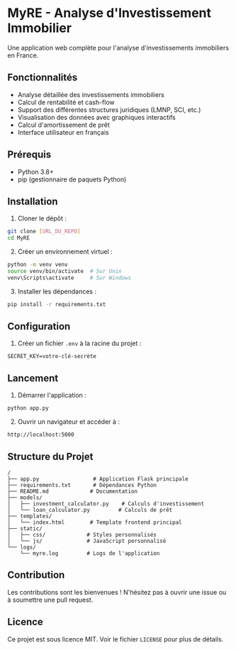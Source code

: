 # MyRE - Analyse d'Investissement Immobilier

Une application web complète pour l'analyse d'investissements immobiliers en France.

## Fonctionnalités

- Analyse détaillée des investissements immobiliers
- Calcul de rentabilité et cash-flow
- Support des différentes structures juridiques (LMNP, SCI, etc.)
- Visualisation des données avec graphiques interactifs
- Calcul d'amortissement de prêt
- Interface utilisateur en français

## Prérequis

- Python 3.8+
- pip (gestionnaire de paquets Python)

## Installation

1. Cloner le dépôt :
```bash
git clone [URL_DU_REPO]
cd MyRE
```

2. Créer un environnement virtuel :
```bash
python -m venv venv
source venv/bin/activate  # Sur Unix
venv\Scripts\activate     # Sur Windows
```

3. Installer les dépendances :
```bash
pip install -r requirements.txt
```

## Configuration

1. Créer un fichier `.env` à la racine du projet :
```
SECRET_KEY=votre-clé-secrète
```

## Lancement

1. Démarrer l'application :
```bash
python app.py
```

2. Ouvrir un navigateur et accéder à :
```
http://localhost:5000
```

## Structure du Projet

```
/
├── app.py                 # Application Flask principale
├── requirements.txt       # Dépendances Python
├── README.md             # Documentation
├── models/
│   ├── investment_calculator.py    # Calculs d'investissement
│   └── loan_calculator.py         # Calculs de prêt
├── templates/
│   └── index.html        # Template frontend principal
├── static/
│   ├── css/             # Styles personnalisés
│   └── js/              # JavaScript personnalisé
└── logs/
    └── myre.log         # Logs de l'application
```

## Contribution

Les contributions sont les bienvenues ! N'hésitez pas à ouvrir une issue ou à soumettre une pull request.

## Licence

Ce projet est sous licence MIT. Voir le fichier `LICENSE` pour plus de détails.
